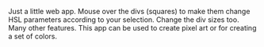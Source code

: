 Just a little web app. Mouse over the divs (squares) to make them change HSL parameters according to your selection. Change the div sizes too. Many other features. This app can be used to create pixel art or for creating a set of colors.
